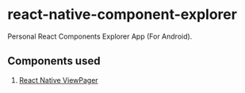 # react-native-component-explorer
Personal React Components Explorer App (For Android).

## Components used

1. [React Native ViewPager](https://github.com/race604/react-native-viewpager)
